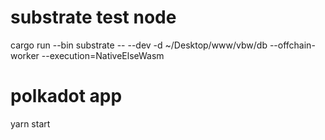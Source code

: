 # substrate test node 
cargo run --bin substrate  --  --dev  -d ~/Desktop/www/vbw/db --offchain-worker --execution=NativeElseWasm

# polkadot app
yarn start